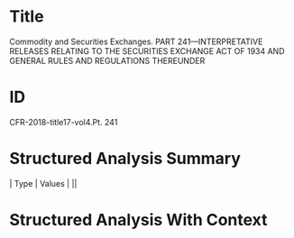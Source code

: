 # Title

 Commodity and Securities Exchanges. PART 241—INTERPRETATIVE RELEASES RELATING TO THE SECURITIES EXCHANGE ACT OF 1934 AND GENERAL RULES AND REGULATIONS THEREUNDER


# ID

 CFR-2018-title17-vol4.Pt. 241


# Structured Analysis Summary

| Type   | Values   |
||


# Structured Analysis With Context

 


